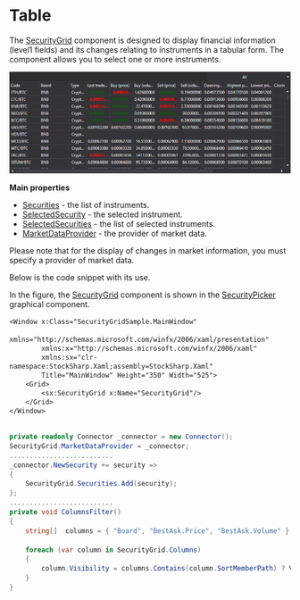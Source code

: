 # Table

The [SecurityGrid](../api/StockSharp.Xaml.SecurityGrid.html) component is designed to display financial information (level1 fields) and its changes relating to instruments in a tabular form. The component allows you to select one or more instruments. 

![GUI SecurityPicker2](../images/GUI_SecurityPicker2.png)

**Main properties**

- [Securities](../api/StockSharp.Xaml.SecurityGrid.Securities.html) \- the list of instruments.
- [SelectedSecurity](../api/StockSharp.Xaml.SecurityGrid.SelectedSecurity.html) \- the selected instrument.
- [SelectedSecurities](../api/StockSharp.Xaml.SecurityGrid.SelectedSecurities.html) \- the list of selected instruments.
- [MarketDataProvider](../api/StockSharp.Xaml.SecurityGrid.MarketDataProvider.html) \- the provider of market data.

Please note that for the display of changes in market information, you must specify a provider of market data. 

Below is the code snippet with its use. 

In the figure, the [SecurityGrid](../api/StockSharp.Xaml.SecurityGrid.html) component is shown in the [SecurityPicker](GuiSecurityPicker.md) graphical component. 

```xaml
<Window x:Class="SecurityGridSample.MainWindow"
        xmlns="http://schemas.microsoft.com/winfx/2006/xaml/presentation"
        xmlns:x="http://schemas.microsoft.com/winfx/2006/xaml"
        xmlns:sx="clr-namespace:StockSharp.Xaml;assembly=StockSharp.Xaml"
        Title="MainWindow" Height="350" Width="525">
    <Grid>
        <sx:SecurityGrid x:Name="SecurityGrid"/>
    </Grid>
</Window>
	  				
```
```cs
private readonly Connector _connector = new Connector();
SecurityGrid.MarketDataProvider = _connector;
..........................
_connector.NewSecurity += security =>
{
	SecurityGrid.Securities.Add(security);
};
..........................
private void ColumnsFilter()
{
	string[]  columns = { "Board", "BestAsk.Price", "BestAsk.Volume" };
	
	foreach (var column in SecurityGrid.Columns)
	{
		column.Visibility = columns.Contains(column.SortMemberPath) ? Visibility.Visible : Visibility.Collapsed;
	}
}
              
```
